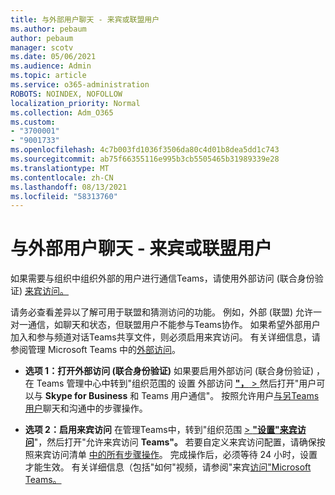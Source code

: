 ```yaml
---
title: 与外部用户聊天 - 来宾或联盟用户
ms.author: pebaum
author: pebaum
manager: scotv
ms.date: 05/06/2021
ms.audience: Admin
ms.topic: article
ms.service: o365-administration
ROBOTS: NOINDEX, NOFOLLOW
localization_priority: Normal
ms.collection: Adm_O365
ms.custom:
- "3700001"
- "9001733"
ms.openlocfilehash: 4c7b003fd1036f3506da80c4d01b8dea5dd1c743
ms.sourcegitcommit: ab75f66355116e995b3cb5505465b31989339e28
ms.translationtype: MT
ms.contentlocale: zh-CN
ms.lasthandoff: 08/13/2021
ms.locfileid: "58313760"
---
```

# <a name="chat-with-external-users---guests-or-federated-users"></a>与外部用户聊天 - 来宾或联盟用户

如果需要与组织中组织外部的用户进行通信Teams，请使用外部访问 (联合身份验证) [来宾访问。](https://docs.microsoft.com/microsoftteams/manage-external-access#external-access-vs-guest-access)

请务必查看差异以了解可用于联盟和猜测访问的功能。 例如，外部 (联盟) 允许一对一通信，如聊天和状态，但联盟用户不能参与Teams协作。 如果希望外部用户加入和参与频道对话Teams共享文件，则必须启用来宾访问。 有关详细信息，请参阅管理 Microsoft Teams 中的[外部访问](https://docs.microsoft.com/microsoftteams/manage-external-access#external-access-vs-guest-access)。

- **选项 1：打开外部访问 (联合身份验证)** 如果要启用外部访问 (联合身份验证) ，在 Teams 管理中心中转到"组织范围的 设置 外部访问 [**"，**  > ](https://admin.teams.microsoft.com/company-wide-settings/external-communications)然后打开"用户可以与 **Skype for Business** 和 Teams 用户通信"。 按照允许用户[与另Teams用户](https://docs.microsoft.com/microsoftteams/manage-external-access#let-your-teams-users-chat-and-communicate-with-users-in-another-organization)聊天和沟通中的步骤操作。

- **选项 2：启用来宾访问** 在管理Teams中，转到"组织范围 [  >  **"设置"来宾访问**](https://admin.teams.microsoft.com/company-wide-settings/guest-configuration)"，然后打开"允许来宾访问 **Teams"。** 若要自定义来宾访问配置，请确保按照来宾访问清单 [中的所有步骤操作](https://docs.microsoft.com/microsoftteams/guest-access-checklist)。 完成操作后，必须等待 24 小时，设置才能生效。 有关详细信息（包括"如何"视频，请参阅"来宾[访问"Microsoft Teams。](https://docs.microsoft.com/microsoftteams/guest-access)